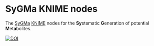 # SyGMa KNIME nodes

The [SyGMa](https://github.com/3D-e-Chem/sygma) [KNIME](https://www.knime.org) nodes for the **Sy**stematic **G**eneration of potential **M**et**a**bolites.

[![DOI](https://zenodo.org/badge/DOI/10.5281/zenodo.4537282.svg)](https://doi.org/10.5281/zenodo.4537282)
